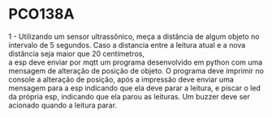 # PCO138A

1 - Utilizando um sensor ultrassônico, meça a distância de algum objeto no intervalo de 5 segundos. 
Caso a distancia entre a leitura atual e a nova distância seja maior que 20 centímetros,  
a esp deve enviar por mqtt um programa desenvolvido em python com uma mensagem de alteração 
de posição de objeto. O programa deve imprimir no console a alteração de posição, após a impressão 
deve enviar uma mensagem para a esp indicando que ela deve parar a leitura, e piscar o led da própria 
esp, indicando que ela parou as leituras. Um buzzer deve ser acionado quando a leitura parar.
